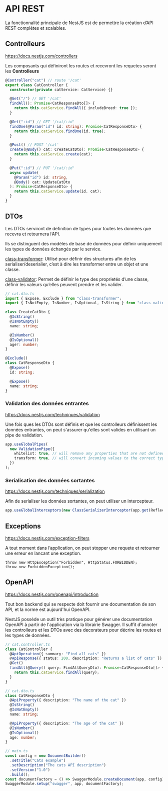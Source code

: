# API REST

La fonctionnalité principale de NestJS est de permettre la création d’API REST complètes et scalables.

## Controlleurs

https://docs.nestjs.com/controllers

Les composants qui définiront les routes et recevront les requetes seront les **Controlleurs**

```ts
@Controller("cat") // route '/cat'
export class CatController {
  constructor(private catService: CatService) {}

  @Get("/") // GET '/cat'
  findAll(): Promise<CatResponseDto[]> {
    return this.catService.findAll({ includeBreed: true });
  }

  @Get(":id") // GET '/cat/:id'
  findOne(@Param("id") id: string): Promise<CatResponseDto> {
    return this.catService.findOne(id, true);
  }

  @Post() // POST '/cat'
  create(@Body() cat: CreateCatDto): Promise<CatResponseDto> {
    return this.catService.create(cat);
  }

  @Put(":id") // PUT '/cat/:id'
  async update(
    @Param("id") id: string,
    @Body() cat: UpdateCatDto
  ): Promise<CatResponseDto> {
    return this.catService.update(id, cat);
  }
}
```

## DTOs

Les DTOs serviront de definition de types pour toutes les données que recevra et retournera l’API.

Ils se distinguent des modèles de base de données pour définir uniquement les types de données échangés par le service.

[class-transformer](https://github.com/typestack/class-transformer): Utilisé pour définir des structures afin de les serialiser/deserialier, c’est à dire les transformer entre un objet et une classe.

[class-validator](https://github.com/typestack/class-validator): Permet de définir le type des proprietés d’une classe, définir les valeurs qu’elles peuvent prendre et les valider.

```ts
// cat.dto.ts
import { Expose, Exclude } from "class-transformer";
import { IsNotEmpty, IsNumber, IsOptional, IsString } from "class-validator";

class CreateCatDto {
  @IsString()
  @IsNotEmpty()
  name: string;

  @IsNumber()
  @IsOptional()
  age?: number;
}

@Exclude()
class CatResponseDto {
  @Expose()
  id: string;

  @Expose()
  name: string;
}
```

### Validation des données entrantes

https://docs.nestjs.com/techniques/validation

Une fois ques les DTOs sont définis et que les controlleurs définissent les données entrantes, on peut s'assurer qu'elles sont valides en utilisant un pipe de validation.

```ts
app.useGlobalPipes(
  new ValidationPipe({
    whitelist: true, // will remove any properties that are not defined in the DTO
    transform: true, // will convert incoming values to the correct types
  })
);
```

### Serialisation des données sortantes

https://docs.nestjs.com/techniques/serialization

Afin de serialiser les données sortantes, on peut utiliser un intercepteur.

```ts
app.useGlobalInterceptors(new ClassSerializerInterceptor(app.get(Reflector)));
```

## Exceptions

https://docs.nestjs.com/exception-filters

A tout moment dans l’application, on peut stopper une requete et retourner une erreur en lancant une exception.

```tsx
throw new HttpException("Forbidden", HttpStatus.FORBIDDEN);
throw new ForbiddenException();
```

## OpenAPI

https://docs.nestjs.com/openapi/introduction

Tout bon backend qui se respecte doit fournir une documentation de son API, et la norme est aujourd'hui OpenAPI.

NestJS possède un outil très pratique pour générer une documentation OpenAPI à partir de l'application via la librairie Swagger. Il suffit d'annoter les controlleurs et les DTOs avec des decorateurs pour décrire les routes et les types de données.

```ts
// cat.controller.ts
class CatController {
  @ApiOperation({ summary: "Find all cats" })
  @ApiResponse({ status: 200, description: "Returns a list of cats" })
  @Get()
  findAll(@Query() query: FindAllQueryDto): Promise<CatResponseDto[]> {
    return this.catService.findAll(query);
  }
}
```

```ts
// cat.dto.ts
class CatResponseDto {
  @ApiProperty({ description: "The name of the cat" })
  @IsString()
  @IsNotEmpty()
  name: string;

  @ApiProperty({ description: "The age of the cat" })
  @IsNumber()
  @IsOptional()
  age: number;
}
```

```ts
// main.ts
const config = new DocumentBuilder()
  .setTitle("Cats example")
  .setDescription("The cats API description")
  .setVersion("1.0")
  .build();
const documentFactory = () => SwaggerModule.createDocument(app, config);
SwaggerModule.setup("swagger", app, documentFactory);
```
